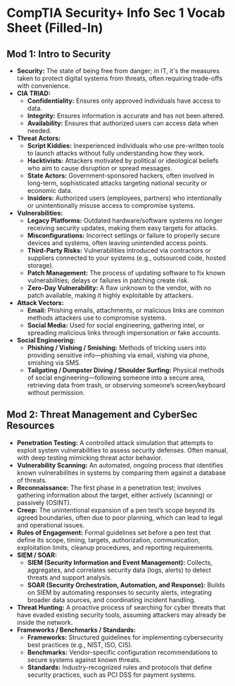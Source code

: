 # CompTIA Security+ Info Sec 1 Vocab Sheet (Filled-In)

## Mod 1: Intro to Security
- **Security:** The state of being free from danger; in IT, it's the measures taken to protect digital systems from threats, often requiring trade-offs with convenience.
- **CIA TRIAD:**
  - **Confidentiality:** Ensures only approved individuals have access to data.
  - **Integrity:** Ensures information is accurate and has not been altered.
  - **Availability:** Ensures that authorized users can access data when needed.
- **Threat Actors:**
  - **Script Kiddies:** Inexperienced individuals who use pre-written tools to launch attacks without fully understanding how they work.
  - **Hacktivists:** Attackers motivated by political or ideological beliefs who aim to cause disruption or spread messages.
  - **State Actors:** Government-sponsored hackers, often involved in long-term, sophisticated attacks targeting national security or economic data.
  - **Insiders:** Authorized users (employees, partners) who intentionally or unintentionally misuse access to compromise systems.
- **Vulnerabilities:**
  - **Legacy Platforms:** Outdated hardware/software systems no longer receiving security updates, making them easy targets for attacks.
  - **Misconfigurations:** Incorrect settings or failure to properly secure devices and systems, often leaving unintended access points.
  - **Third-Party Risks:** Vulnerabilities introduced via contractors or suppliers connected to your systems (e.g., outsourced code, hosted storage).
  - **Patch Management:** The process of updating software to fix known vulnerabilities; delays or failures in patching create risk.
  - **Zero-Day Vulnerability:** A flaw unknown to the vendor, with no patch available, making it highly exploitable by attackers.
- **Attack Vectors:**
  - **Email:** Phishing emails, attachments, or malicious links are common methods attackers use to compromise systems.
  - **Social Media:** Used for social engineering, gathering intel, or spreading malicious links through impersonation or fake accounts.
- **Social Engineering:**
  - **Phishing / Vishing / Smishing:** Methods of tricking users into providing sensitive info—phishing via email, vishing via phone, smishing via SMS.
  - **Tailgating / Dumpster Diving / Shoulder Surfing:** Physical methods of social engineering—following someone into a secure area, retrieving data from trash, or observing someone’s screen/keyboard without permission.

## Mod 2: Threat Management and CyberSec Resources
- **Penetration Testing:** A controlled attack simulation that attempts to exploit system vulnerabilities to assess security defenses. Often manual, with deep testing mimicking threat actor behavior.
- **Vulnerability Scanning:** An automated, ongoing process that identifies known vulnerabilities in systems by comparing them against a database of threats.
- **Reconnaissance:** The first phase in a penetration test; involves gathering information about the target, either actively (scanning) or passively (OSINT).
- **Creep:** The unintentional expansion of a pen test’s scope beyond its agreed boundaries, often due to poor planning, which can lead to legal and operational issues.
- **Rules of Engagement:** Formal guidelines set before a pen test that define its scope, timing, targets, authorization, communication, exploitation limits, cleanup procedures, and reporting requirements.
- **SIEM / SOAR:**
  - **SIEM (Security Information and Event Management):** Collects, aggregates, and correlates security data (logs, alerts) to detect threats and support analysis.
  - **SOAR (Security Orchestration, Automation, and Response):** Builds on SIEM by automating responses to security alerts, integrating broader data sources, and coordinating incident handling.
- **Threat Hunting:** A proactive process of searching for cyber threats that have evaded existing security tools, assuming attackers may already be inside the network.
- **Frameworks / Benchmarks / Standards:**
  - **Frameworks:** Structured guidelines for implementing cybersecurity best practices (e.g., NIST, ISO, CIS).
  - **Benchmarks:** Vendor-specific configuration recommendations to secure systems against known threats.
  - **Standards:** Industry-recognized rules and protocols that define security practices, such as PCI DSS for payment systems.

